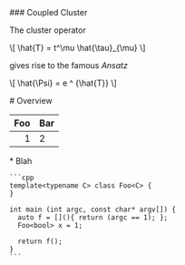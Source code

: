 <section>
### Coupled Cluster

The cluster operator

\\[
 \\hat{T} = t^\\mu \\hat{\\tau}_{\\mu}
\\]

gives rise to the famous *Ansatz*

\\[
  \\hat{\\Psi} = e ^ {\\hat{T}}
\\]

</section>





<section>
# Overview

| Foo | Bar
|----:|:----
|  1  |  2

</section>





<section>
* Blah

    ```cpp
    template<typename C> class Foo<C> {
    }

    int main (int argc, const char* argv[]) {
      auto f = [](){ return (argc == 1); };
      Foo<bool> x = 1;

      return f();
    }
    ```


</section>
